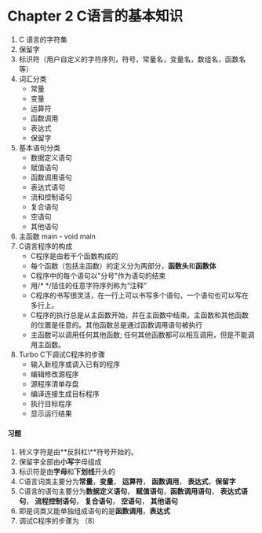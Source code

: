 # Chapter 2 C语言的基本知识

1. C 语言的字符集
2. 保留字
3. 标识符（用户自定义的字符序列，符号，常量名，变量名，数组名，函数名等）
4. 词汇分类
   - 常量
   - 变量
   - 运算符
   - 函数调用
   - 表达式
   - 保留字
5. 基本语句分类
   - 数据定义语句
   - 赋值语句
   - 函数调用语句
   - 表达式语句
   - 流和控制语句
   - 复合语句
   - 空语句
   - 其他语句
6. 主函数 main - void main
7. C语言程序的构成
   - C程序是由若干个函数构成的
   - 每个函数（包括主函数）的定义分为两部分，**函数头**和**函数体**
   - C程序中的每个语句以"分号"作为语句的结束
   - 用/*  */括住的任意字符序列称为“注释”
   - C程序的书写很灵活，在一行上可以书写多个语句，一个语句也可以写在多行上。
   - C程序的执行总是从主函数开始，并在主函数中结束。主函数和其他函数的位置是任意的。其他函数总是通过函数调用语句被执行
   - 主函数可以调用任何其他函数; 任何其他函数都可以相互调用，但是不能调用主函数。
8. Turbo C下调试C程序的步骤
   - 输入新程序或调入已有的程序
   - 编辑修改源程序
   - 源程序清单存盘
   - 编译连接生成目标程序
   - 执行目标程序
   - 显示运行结果



#### 习题

1. 转义字符是由**反斜杠\\**符号开始的。
2. 保留字全部由**小写**字母组成
3. 标识符是由**字母**和**下划线**开头的
4. C语言词类主要分为**常量**，**变量**， **运算符**， **函数调用**， **表达式**，**保留字**
5. C语言的语句主要分为**数据定义语句**， **赋值语句**，**函数调用语句**， **表达式语句**， **流程控制语句**， **复合语句**， **空语句**， **其他语句**
6. 即是词类又能单独组成语句的是**函数调用**，**表达式**
7. 调试C程序的步骤为 （8）